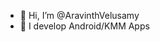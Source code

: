 - 👋 Hi, I’m @AravinthVelusamy
- 👀 I develop Android/KMM Apps

<!---
AravinthVelusamy/AravinthVelusamy is a ✨ special ✨ repository because its `README.md` (this file) appears on your GitHub profile.
You can click the Preview link to take a look at your changes.
--->
